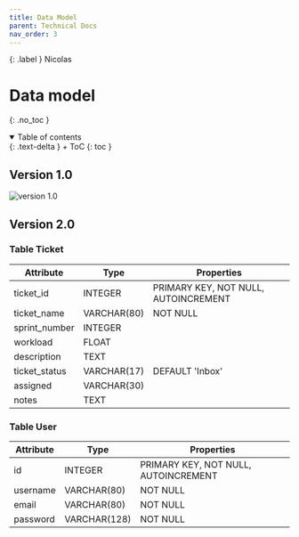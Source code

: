 ```yaml
---
title: Data Model
parent: Technical Docs
nav_order: 3
---
```


{: .label }
Nicolas

# Data model
{: .no_toc }

<details open markdown="block">
{: .text-delta }
<summary>Table of contents</summary>
+ ToC
{: toc }
</details>

## Version 1.0
![version 1.0](/SCRUM_Webapp_Project/assets/images/data_structure_version1.png)

## Version 2.0

### Table Ticket

| Attribute      | Type        | Properties                              |
|----------------|-------------|-----------------------------------------|
| ticket_id      | INTEGER     | PRIMARY KEY, NOT NULL, AUTOINCREMENT    |
| ticket_name    | VARCHAR(80) | NOT NULL                                |
| sprint_number  | INTEGER     |                                         |
| workload       | FLOAT       |                                         |
| description    | TEXT        |                                         |
| ticket_status  | VARCHAR(17) | DEFAULT 'Inbox'                         |
| assigned       | VARCHAR(30) |                                         |
| notes          | TEXT        |                                         |

### Table User

| Attribute | Type        | Properties                              |
|-----------|-------------|-----------------------------------------|
| id        | INTEGER     | PRIMARY KEY, NOT NULL, AUTOINCREMENT    |
| username  | VARCHAR(80) | NOT NULL                                |
| email     | VARCHAR(80) | NOT NULL                                |
| password  | VARCHAR(128)| NOT NULL                                |

